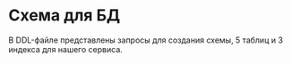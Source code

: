 # Схема для БД

В DDL-файле представлены запросы для создания схемы, 5 таблиц и 3 индекса для нашего сервиса.